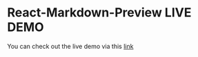 # React-Markdown-Preview LIVE DEMO
You can check out the live demo via this [link](https://bora-markdownpreview.netlify.app/)
